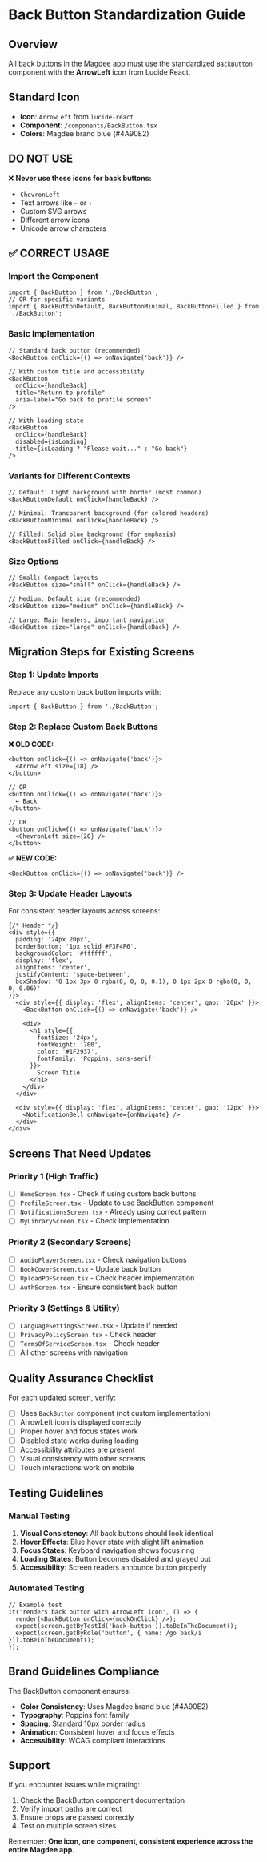 # Back Button Standardization Guide

## Overview
All back buttons in the Magdee app must use the standardized `BackButton` component with the **ArrowLeft** icon from Lucide React.

## Standard Icon
- **Icon**: `ArrowLeft` from `lucide-react`
- **Component**: `/components/BackButton.tsx`
- **Colors**: Magdee brand blue (#4A90E2)

## DO NOT USE
❌ **Never use these icons for back buttons:**
- `ChevronLeft`
- Text arrows like `←` or `‹`
- Custom SVG arrows
- Different arrow icons
- Unicode arrow characters

## ✅ CORRECT USAGE

### Import the Component
```tsx
import { BackButton } from './BackButton';
// OR for specific variants
import { BackButtonDefault, BackButtonMinimal, BackButtonFilled } from './BackButton';
```

### Basic Implementation
```tsx
// Standard back button (recommended)
<BackButton onClick={() => onNavigate('back')} />

// With custom title and accessibility
<BackButton 
  onClick={handleBack}
  title="Return to profile"
  aria-label="Go back to profile screen"
/>

// With loading state
<BackButton 
  onClick={handleBack} 
  disabled={isLoading}
  title={isLoading ? "Please wait..." : "Go back"}
/>
```

### Variants for Different Contexts
```tsx
// Default: Light background with border (most common)
<BackButtonDefault onClick={handleBack} />

// Minimal: Transparent background (for colored headers)
<BackButtonMinimal onClick={handleBack} />

// Filled: Solid blue background (for emphasis)
<BackButtonFilled onClick={handleBack} />
```

### Size Options
```tsx
// Small: Compact layouts
<BackButton size="small" onClick={handleBack} />

// Medium: Default size (recommended)
<BackButton size="medium" onClick={handleBack} />

// Large: Main headers, important navigation
<BackButton size="large" onClick={handleBack} />
```

## Migration Steps for Existing Screens

### Step 1: Update Imports
Replace any custom back button imports with:
```tsx
import { BackButton } from './BackButton';
```

### Step 2: Replace Custom Back Buttons
**❌ OLD CODE:**
```tsx
<button onClick={() => onNavigate('back')}>
  <ArrowLeft size={18} />
</button>

// OR
<button onClick={() => onNavigate('back')}>
  ← Back
</button>

// OR  
<button onClick={() => onNavigate('back')}>
  <ChevronLeft size={20} />
</button>
```

**✅ NEW CODE:**
```tsx
<BackButton onClick={() => onNavigate('back')} />
```

### Step 3: Update Header Layouts
For consistent header layouts across screens:

```tsx
{/* Header */}
<div style={{
  padding: '24px 20px',
  borderBottom: '1px solid #F3F4F6',
  backgroundColor: '#ffffff',
  display: 'flex',
  alignItems: 'center',
  justifyContent: 'space-between',
  boxShadow: '0 1px 3px 0 rgba(0, 0, 0, 0.1), 0 1px 2px 0 rgba(0, 0, 0, 0.06)'
}}>
  <div style={{ display: 'flex', alignItems: 'center', gap: '20px' }}>
    <BackButton onClick={() => onNavigate('back')} />
    
    <div>
      <h1 style={{ 
        fontSize: '24px', 
        fontWeight: '700', 
        color: '#1F2937',
        fontFamily: 'Poppins, sans-serif'
      }}>
        Screen Title
      </h1>
    </div>
  </div>
  
  <div style={{ display: 'flex', alignItems: 'center', gap: '12px' }}>
    <NotificationBell onNavigate={onNavigate} />
  </div>
</div>
```

## Screens That Need Updates

### Priority 1 (High Traffic)
- [ ] `HomeScreen.tsx` - Check if using custom back buttons
- [ ] `ProfileScreen.tsx` - Update to use BackButton component
- [ ] `NotificationsScreen.tsx` - Already using correct pattern
- [ ] `MyLibraryScreen.tsx` - Check implementation

### Priority 2 (Secondary Screens)
- [ ] `AudioPlayerScreen.tsx` - Check navigation buttons
- [ ] `BookCoverScreen.tsx` - Update back button
- [ ] `UploadPDFScreen.tsx` - Check header implementation
- [ ] `AuthScreen.tsx` - Ensure consistent back button

### Priority 3 (Settings & Utility)
- [ ] `LanguageSettingsScreen.tsx` - Update if needed
- [ ] `PrivacyPolicyScreen.tsx` - Check header
- [ ] `TermsOfServiceScreen.tsx` - Check header
- [ ] All other screens with navigation

## Quality Assurance Checklist

For each updated screen, verify:
- [ ] Uses `BackButton` component (not custom implementation)
- [ ] ArrowLeft icon is displayed correctly
- [ ] Proper hover and focus states work
- [ ] Disabled state works during loading
- [ ] Accessibility attributes are present
- [ ] Visual consistency with other screens
- [ ] Touch interactions work on mobile

## Testing Guidelines

### Manual Testing
1. **Visual Consistency**: All back buttons should look identical
2. **Hover Effects**: Blue hover state with slight lift animation
3. **Focus States**: Keyboard navigation shows focus ring
4. **Loading States**: Button becomes disabled and grayed out
5. **Accessibility**: Screen readers announce button properly

### Automated Testing
```tsx
// Example test
it('renders back button with ArrowLeft icon', () => {
  render(<BackButton onClick={mockOnClick} />);
  expect(screen.getByTestId('back-button')).toBeInTheDocument();
  expect(screen.getByRole('button', { name: /go back/i })).toBeInTheDocument();
});
```

## Brand Guidelines Compliance

The BackButton component ensures:
- **Color Consistency**: Uses Magdee brand blue (#4A90E2)
- **Typography**: Poppins font family
- **Spacing**: Standard 10px border radius
- **Animation**: Consistent hover and focus effects
- **Accessibility**: WCAG compliant interactions

## Support

If you encounter issues while migrating:
1. Check the BackButton component documentation
2. Verify import paths are correct
3. Ensure props are passed correctly
4. Test on multiple screen sizes

Remember: **One icon, one component, consistent experience across the entire Magdee app.**